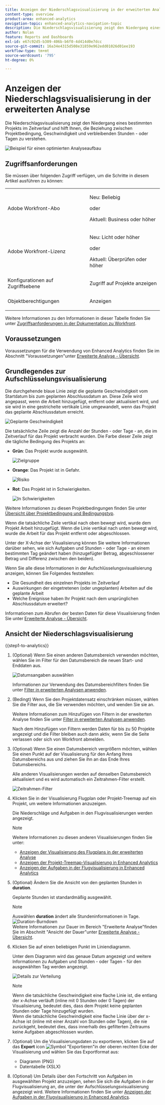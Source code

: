 ```yaml
---
title: Anzeigen der Niederschlagsvisualisierung in der erweiterten Analyse
content-type: overview
product-area: enhanced-analytics
navigation-topic: enhanced-analytics-navigation-topic
description: Die Niederschlagsvisualisierung zeigt den Niedergang eines bestimmten Projekts im Zeitverlauf und hilft Ihnen, die Beziehung zwischen Projektbedingung, Geschwindigkeit und verbleibenden Stunden - oder Tagen zu verstehen.
author: Nolan
feature: Reports and Dashboards
exl-id: e67c92d5-b309-406b-b6f0-4d414d0e7dcc
source-git-commit: 16a34e4315d508e31859e962edd01026d01ee193
workflow-type: tm+mt
source-wordcount: '795'
ht-degree: 0%

---
```


# Anzeigen der Niederschlagsvisualisierung in der erweiterten Analyse

<!-- Audited: 12/2023 -->

Die Niederschlagsvisualisierung zeigt den Niedergang eines bestimmten Projekts im Zeitverlauf und hilft Ihnen, die Beziehung zwischen Projektbedingung, Geschwindigkeit und verbleibenden Stunden - oder Tagen zu verstehen.

![Beispiel für einen optimierten Analyseaufbau](assets/burndown120623.png)

## Zugriffsanforderungen

Sie müssen über folgenden Zugriff verfügen, um die Schritte in diesem Artikel ausführen zu können:

<table style="table-layout:auto"> 
 <col> 
 <col> 
 <tbody> 
  <tr> 
   <td role="rowheader">Adobe Workfront-Abo</td> 
   <td>
      <p>Neu: Beliebig</p>
      <p>oder</p>
      <p>Aktuell: Business oder höher</p></td>
  </tr> 
  <tr> 
   <td role="rowheader">Adobe Workfront-Lizenz</td> 
   <td>
      <p>Neu: Licht oder höher</p>
      <p>oder</p>
      <p>Aktuell: Überprüfen oder höher</p>
   </td> 
  </tr> 
  <tr> 
   <td role="rowheader">Konfigurationen auf Zugriffsebene</td> 
   <td> <p>Zugriff auf Projekte anzeigen</p> </td> 
  </tr> 
  <tr> 
   <td role="rowheader">Objektberechtigungen</td> 
   <td> <p>Anzeigen</p> </td> 
  </tr> 
 </tbody> 
</table>

Weitere Informationen zu den Informationen in dieser Tabelle finden Sie unter [Zugriffsanforderungen in der Dokumentation zu Workfront](/help/quicksilver/administration-and-setup/add-users/access-levels-and-object-permissions/access-level-requirements-in-documentation.md).

## Voraussetzungen

Voraussetzungen für die Verwendung von Enhanced Analytics finden Sie im Abschnitt &quot;Voraussetzungen&quot;unter [Erweiterte Analyse - Übersicht](../enhanced-analytics/enhanced-analytics-overview.md#prerequisites).

## Grundlegendes zur Aufschlüsselungsvisualisierung

Die durchgehende blaue Linie zeigt die geplante Geschwindigkeit vom Startdatum bis zum geplanten Abschlussdatum an. Diese Zeile wird angepasst, wenn die Arbeit hinzugefügt, entfernt oder aktualisiert wird, und sie wird in eine gestrichelte vertikale Linie umgewandelt, wenn das Projekt das geplante Abschlussdatum erreicht.

![Geplante Geschwindigkeit](assets/burndown-planned-line.png)

Die tatsächliche Zeile zeigt die Anzahl der Stunden - oder Tage - an, die im Zeitverlauf für das Projekt verbracht wurden. Die Farbe dieser Zeile zeigt die tägliche Bedingung des Projekts an:

* **Grün**: Das Projekt wurde ausgewählt.

  ![Zielgruppe](assets/burndown-green.png)

* **Orange**: Das Projekt ist in Gefahr.

  ![Risiko](assets/burndown-orange.png)

* **Rot**: Das Projekt ist in Schwierigkeiten.

  ![In Schwierigkeiten](assets/burndown-red.png)

Weitere Informationen zu diesen Projektbedingungen finden Sie unter [Übersicht über Projektbedingung und Bedingungstyp](../manage-work/projects/manage-projects/project-condition-and-condition-type.md).

Wenn die tatsächliche Zeile vertikal nach oben bewegt wird, wurde dem Projekt Arbeit hinzugefügt. Wenn die Linie vertikal nach unten bewegt wird, wurde die Arbeit für das Projekt entfernt oder abgeschlossen.

Unter der X-Achse der Visualisierung können Sie weitere Informationen darüber sehen, wie sich Aufgaben und Stunden - oder Tage - an einem bestimmten Tag geändert haben (hinzugefügter Betrag, abgeschlossener Betrag und Differenz zwischen den beiden).

Wenn Sie alle diese Informationen in der Aufschlüsselungsvisualisierung anzeigen, können Sie Folgendes feststellen:

* Die Gesundheit des einzelnen Projekts im Zeitverlauf
* Auswirkungen der eingetretenen (oder ungeplanten) Arbeiten auf die geplante Arbeit
* Welche Ereignisse haben Ihr Projekt nach dem ursprünglichen Abschlussdatum erweitert?

Informationen zum Abrufen der besten Daten für diese Visualisierung finden Sie unter [Erweiterte Analyse - Übersicht](../enhanced-analytics/enhanced-analytics-overview.md).

## Ansicht der Niederschlagsvisualisierung

{{step1-to-analytics}}

1. (Optional) Wenn Sie einen anderen Datumsbereich verwenden möchten, wählen Sie im Filter für den Datumsbereich die neuen Start- und Enddaten aus.

   ![Datumsangaben auswählen](assets/filters-select-date-range-350x344.png)

   Informationen zur Verwendung des Datumsbereichfilters finden Sie unter [Filter in erweiterten Analysen anwenden](../enhanced-analytics/use-enhanced-analytics-filters.md).

1. (Bedingt) Wenn Sie den Projektdatensatz einschränken müssen, wählen Sie die Filter aus, die Sie verwenden möchten, und wenden Sie sie an.

   Weitere Informationen zum Hinzufügen von Filtern in der erweiterten Analyse finden Sie unter [Filter in erweiterten Analysen anwenden](../enhanced-analytics/use-enhanced-analytics-filters.md).

   Nach dem Hinzufügen von Filtern werden Daten für bis zu 50 Projekte angezeigt und die Filter bleiben auch dann aktiv, wenn Sie die Seite verlassen oder sich von Workfront abmelden.

1. (Optional) Wenn Sie einen Datumsbereich vergrößern möchten, wählen Sie einen Punkt auf der Visualisierung für den Anfang Ihres Datumsbereichs aus und ziehen Sie ihn an das Ende Ihres Datumsbereichs.

   Alle anderen Visualisierungen werden auf denselben Datumsbereich aktualisiert und es wird automatisch ein Zeitrahmen-Filter erstellt.

   ![Zeitrahmen-Filter](assets/timeframe-filter-350x220.png)

1. Klicken Sie in der Visualisierung Flugplan oder Projekt-Treemap auf ein Projekt, um weitere Informationen anzuzeigen.

   Die Niederschläge und Aufgaben in den Flugvisualisierungen werden angezeigt.

   >[!NOTE]
   >
   >Weitere Informationen zu diesen anderen Visualisierungen finden Sie unter:
   >
   >   * [Anzeigen der Visualisierung des Flugplans in der erweiterten Analyse](../enhanced-analytics/flight-plan-overview.md)
   >   * [Anzeigen der Projekt-Treemap-Visualisierung in Enhanced Analytics](../enhanced-analytics/project-treemap-overview.md)
   >   * [Anzeigen der Aufgaben in der Flugvisualisierung in Enhanced Analytics](../enhanced-analytics/tasks-in-flight-overview.md)
   >

1. (Optional) Ändern Sie die Ansicht von den geplanten Stunden in **duration**.

   Geplante Stunden ist standardmäßig ausgewählt.

   >[!NOTE]
   >
   >Auswählen **duration** ändert alle Stundeninformationen in Tage.\
   >![Duration-Burndown](assets/duration-burndown-350x112.png)\
   >Weitere Informationen zur Dauer im Bereich &quot;Erweiterte Analyse&quot;finden Sie im Abschnitt &quot;Ansicht der Dauer&quot;unter [Erweiterte Analyse - Übersicht](../enhanced-analytics/enhanced-analytics-overview.md#duration-view).

1. Klicken Sie auf einen beliebigen Punkt im Liniendiagramm.

   Unter dem Diagramm wird das genaue Datum angezeigt und weitere Informationen zu Aufgaben und Stunden - oder Tagen - für den ausgewählten Tag werden angezeigt.

   ![Details zur Verteilung](assets/burndown-task-and-hour-changes-350x121.png)

   >[!NOTE]
   >
   >Wenn die tatsächliche Geschwindigkeit eine flache Linie ist, die entlang der x-Achse verläuft (inline mit 0 Stunden oder 0 Tagen) der Visualisierung, bedeutet dies, dass dem Projekt keine geplanten Stunden oder Tage hinzugefügt wurden.\
   >Wenn die tatsächliche Geschwindigkeit eine flache Linie über der x-Achse ist (inline mit einer Anzahl von Stunden oder Tagen), die nie zurückgeht, bedeutet dies, dass innerhalb des gefilterten Zeitraums keine Aufgaben abgeschlossen wurden.

1. (Optional) Um die Visualisierungsdaten zu exportieren, klicken Sie auf das **Export** icon ![Symbol &quot;Exportieren&quot;](assets/export.png)in der oberen rechten Ecke der Visualisierung und wählen Sie das Exportformat aus:

   * Diagramm (PNG)
   * Datentabelle (XSLX)

1. (Optional) Um Details über den Fortschritt von Aufgaben im ausgewählten Projekt anzuzeigen, sehen Sie sich die Aufgaben in der Flugvisualisierung an, die unter der Aufschlüsselungsvisualisierung angezeigt wird. Weitere Informationen finden Sie unter [Anzeigen der Aufgaben in der Flugvisualisierung in Enhanced Analytics](/help/quicksilver/enhanced-analytics/tasks-in-flight-overview.md).
